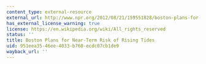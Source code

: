 ```yaml
---
content_type: external-resource
external_url: http://www.npr.org/2012/08/21/159551828/boston-plans-for-nearterm-risk-of-rising-tides
has_external_license_warning: true
license: https://en.wikipedia.org/wiki/All_rights_reserved
status: ''
title: Boston Plans for Near-Term Risk of Rising Tides
uid: 951eea35-46ee-4033-b760-ecdc07cb1de9
wayback_url: ''
---
```

